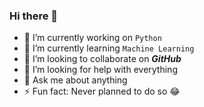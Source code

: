 ### Hi there 👋

- 🔭 I’m currently working on `Python`
- 🌱 I’m currently learning `Machine Learning`
- 👯 I’m looking to collaborate on ***GitHub***
- 🤔 I’m looking for help with everything
- 💬 Ask me about anything
- ⚡ Fun fact: Never planned to do so 😂

